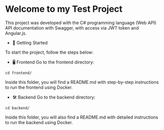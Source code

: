 # Welcome to my Test Project

This project was developed with the C# programming language (Web API) API documentation with Swagger, with access via JWT token and Angular.js.

- 🚀 Getting Started

To start the project, follow the steps below:

- 🖥️ Frontend
Go to the frontend directory:
```
cd frontend/
```
Inside this folder, you will find a README.md with step-by-step instructions to run the frontend using Docker.

- 🛠️ Backend
Go to the backend directory:
```
cd backend/
```
Inside this folder, you will also find a README.md with detailed instructions to run the backend using Docker.
